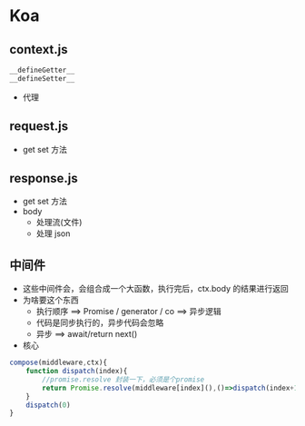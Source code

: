 # Koa

## context.js

```js
__defineGetter__
__defineSetter__
```

- 代理

## request.js

- get set 方法

## response.js

- get set 方法
- body
  - 处理流(文件)
  - 处理 json

## 中间件

- 这些中间件会，会组合成一个大函数，执行完后，ctx.body 的结果进行返回
- 为啥要这个东西
  - 执行顺序 ==> Promise / generator / co ==> 异步逻辑
  - 代码是同步执行的，异步代码会忽略
  - 异步 ==> await/return next()
- 核心

```js
compose(middleware,ctx){
    function dispatch(index){
        //promise.resolve 封装一下，必须是个promise
        return Promise.resolve(middleware[index](),()=>dispatch(index+1))
    }
    dispatch(0)
}
```
